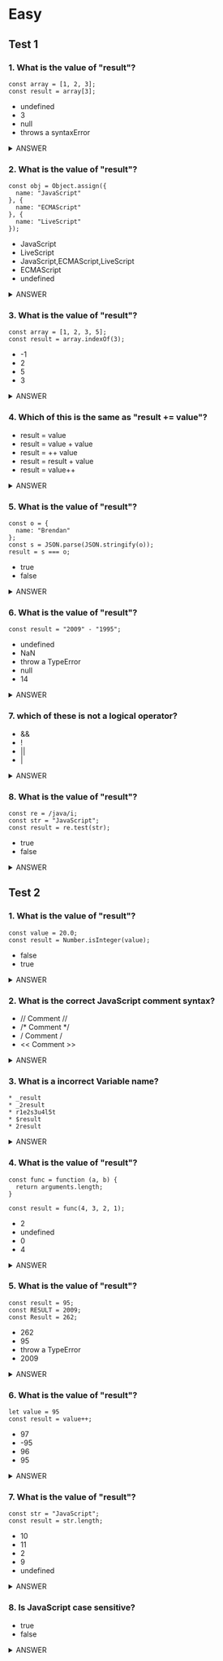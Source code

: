 # Easy

## Test 1

### 1. What is the value of "result"?

```
const array = [1, 2, 3];
const result = array[3];
```

* undefined
* 3 
* null
* throws a syntaxError

<details><summary>ANSWER</summary>undefined</details>

### 2. What is the value of "result"?

```
const obj = Object.assign({
  name: "JavaScript"
}, {
  name: "ECMAScript"
}, {
  name: "LiveScript"
});
```

* JavaScript
* LiveScript 
* JavaScript,ECMAScript,LiveScript
* ECMAScript
* undefined

<details><summary>ANSWER</summary>LiveScript
  <p> If they have the same key, it will be overwritten. Later sources also overwrite earlier ones. </p></details>
  
  ### 3. What is the value of "result"?

```
const array = [1, 2, 3, 5];
const result = array.indexOf(3);

```

* -1
* 2
* 5
* 3

<details><summary>ANSWER</summary>2
  <p> This is not saying "index 3" of the array. It's saying "the number 3" within the array. 
    The indexOf() method returns the first index at which a given element can be found in the array, or -1 if it is not present.
    https://developer.mozilla.org/en-US/docs/Web/JavaScript/Reference/Global_Objects/Array/indexOf</p></details>

 ### 4. Which of this is the same as "result += value"?

* result = value
* result = value + value
* result = ++ value
* result = result + value
* result = value++

<details><summary>ANSWER</summary>resi;t = result + value</details>


### 5. What is the value of "result"?

```
const o = {
  name: "Brendan"
};
const s = JSON.parse(JSON.stringify(o));
result = s === o;

```

* true
* false

<details><summary>ANSWER</summary>false
  <p> They both create "Object { name: "Brendan" }", but jSON.parse() creates a new object. So they're different. </p></details>


### 6. What is the value of "result"?

```
const result = "2009" - "1995";
```

* undefined
* NaN
* throw a TypeError
* null
* 14

<details><summary>ANSWER</summary>14
  <p> JS will try to convert them both into numbers before evaluating. If it can't, it'll throw a NaN.</p></details>


### 7. which of these is not a logical operator?

* &&
* !
* ||
* |

<details><summary>ANSWER</summary>|</details>


### 8. What is the value of "result"?

```
const re = /java/i;
const str = "JavaScript";
const result = re.test(str);

```

* true
* false

<details><summary>ANSWER</summary>true
  <p> The test() method sees if the regex is in the variable, outputting true/false. the "i" flag is used for case insensitivity.</p></details>


## Test 2

### 1. What is the value of "result"?

```
const value = 20.0;
const result = Number.isInteger(value);
```

* false
* true

<details><summary>ANSWER</summary>true
  <p> 20.0 to JS becomes 20, which is a integer. If you had 20.1, then it would NOT be a integer. </p></details>
  

### 2. What is the correct JavaScript comment syntax?

* // Comment //
* /* Comment */
* / Comment /
* << Comment >>

<details><summary>ANSWER</summary> /* Comment */
</details>
  

### 3. What is a incorrect Variable name?

```
* _result
* _2result
* r1e2s3u4l5t
* $result
* 2result
```

<details><summary>ANSWER</summary> 2result
  <p> Don't start variables with numbers. It can be letters, or _ and $.  </p>
</details>
  
 ### 4. What is the value of "result"?

```
const func = function (a, b) {
  return arguments.length;
}

const result = func(4, 3, 2, 1);
```

* 2
* undefined
* 0
* 4

<details><summary>ANSWER</summary>4
  <p> 
  JavaScript does not throw an error if the number of arguments passed during a function invocation are different than the number of parameters listed during function definition. 
   
```    
// Basic function with three parameters that logs the sum of all the parameters
function argCheck(parameter1, parameter2, parameter3){
  console.log(parameter1 + parameter2 + parameter3);
}

// Function with extra arguments
argCheck(1,2,3,4);
// Logs 6 (1 + 2 + 3, ignores 4)

// Function with missing arguments
argCheck(1,2);
// Logs NaN because by default if a corresponding argument is missing, it is set to undefined. 
// parameter3 is assigned undefined and so 1+2+undefined = NaN
``` 
    
  https://codeburst.io/parameters-arguments-in-javascript-eb1d8bd0ef04 </p></details>
   
### 5. What is the value of "result"?

```
const result = 95;
const RESULT = 2009;
const Result = 262;
```

* 262
* 95
* throw a TypeError
* 2009

<details><summary>ANSWER</summary>95
  <p> They are all different variables. </p></details>
  


### 6. What is the value of "result"?

```
let value = 95
const result = value++;
```

* 97
* -95
* 96
* 95

<details><summary>ANSWER</summary>95
  <p> The increment operator (++) is AFTER the value. So the order is to
    1. pass value (95) to 'result'
    2. Add 1 (the ++)  
    It never gets stored, since it's after the pass.
  </p></details>
  
  
### 7. What is the value of "result"?

```
const str = "JavaScript";
const result = str.length;
```

* 10
* 11
* 2
* 9
* undefined

<details><summary>ANSWER</summary>10
  <p> The length of the string. </p></details>
  
  
### 8. Is JavaScript case sensitive?


* true
* false

<details><summary>ANSWER</summary>true</details>
